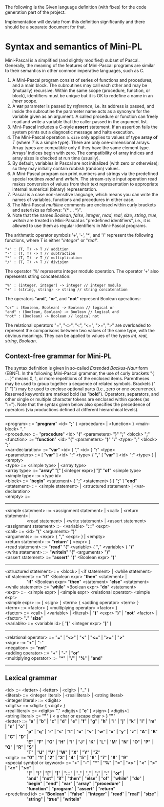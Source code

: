 The following is the Given language definition (with fixes) for the code generation part of the project.

Implementation will deviate from this definition significantly and there should be a separate document for that.

# Syntax and semantics of Mini-PL

Mini-Pascal is a simplified (and slightly modified) subset of Pascal. Generally, the meaning of the
features of Mini-Pascal programs are similar to their semantics in other common imperative
languages, such as C.

1. A Mini-Pascal program consist of series of functions and procedures, and a main block. The
subroutines may call each other and may be (mutually) recursive. Within the same scope
(procedure, function, or block), identifiers must be unique but it is OK to redefine a name in
an *inner* scope.
2. A **var** parameter is passed by *reference*, i.e. its address is passed, and inside the subroutine
the parameter name acts as a synonym for the variable given as an argument. A called
procedure or function can freely read and write a variable that the caller passed in the
argument list.
3. Mini-Pascal includes a C-style **assert** statement. If an assertion fails the system prints out a
diagnostic message and halts execution.
4. The Mini-Pascal operation `a.size` only applies to values of type **array of** *T* (where *T* is a
simple type). There are only one-dimensional arrays. Array types are compatible only if they
have the same element type. Arrays' indices begin with zero. The compatibility of array
indices and array sizes is checked at run time (usually).
5. By default, variables in Pascal are not initialized (with zero or otherwise); so they may
initially contain rubbish (random) values.
6. A Mini-Pascal program can print numbers and strings via the predefined special routines
*read* and *writeln*. The stream-style input operation read makes conversion of values from
their text representation to appropriate internal numerical (binary) representation.
7. Pascal is a case non-sensitive language, which means you can write the names of variables,
functions and procedures in either case.
8. The Mini-Pascal *multiline* comments are enclosed within curly brackets and asterisks as
follows: "{\* ... \*}".
9. Note that the names *Boolean*, *false*, *integer*, *read*, *real*, *size*, *string*, *true*, *writeln* are treated
in Mini-Pascal as "predefined identifiers", i.e., it is allowed to use them as regular identifiers
in Mini-Pascal programs.

The arithmetic operator symbols '+', '-', '\*', and '/' represent the following functions, where *T* is
either "*integer*" or "*real*".

```
"+" : (T, T) -> T // addition
"-" : (T, T) -> T // subtraction
"*" : (T, T) -> T // multiplication
"/" : (T, T) -> T // division
```

The operator '%' represents integer modulo operation. The operator '+' also represents string
concatenation:

```
"%" : (integer, integer) -> integer // integer modulo
"+" : (string, string) -> string // string concatenation
```

The operators "**and**", "**or**", and "**not**" represent Boolean operations:

```
"or" : (Boolean, Boolean) -> Boolean // logical or
"and" : (Boolean, Boolean) -> Boolean // logical and
"not" : (Boolean) -> Boolean // logical not
```

The relational operators "=", "<>", "<", "<=", ">=", ">" are overloaded to represent the
comparisons between two values of the same type, with the obvious meanings. They can be applied
to values of the types *int*, *real*, *string*, *Boolean*.

## Context-free grammar for Mini-PL

The syntax definition is given in so-called *Extended Backus-Naur* form (EBNF). In the following
Mini-Pascal grammar, the use of curly brackets "{ ... }" means 0, 1, or more repetitions of the
enclosed items. Parentheses may be used to group together a sequence of related symbols. Brackets
("[" "]") may be used to enclose optional parts (i.e., zero or one occurrence). Reserved keywords are
marked bold (as "**bold**"). Operators, separators, and other single or multiple character tokens are
enclosed within quotes (as ":="). Note that the syntax given below also specifies the precedence of
operators (via productions defined at different hierarchical levels).

---

\<program> ::= "**program**" \<id> "**;**" { \<procedure> | \<function> } \<main-block> "**.**"  
\<procedure> ::= "**procedure**" \<id> "**(**" \<parameters> "**)**" "**;**" \<block> "**;**"  
\<function> ::= "**function**" \<id> "**(**" \<parameters> "**)**" "**:**" \<type> "**;**" \<block> "**;**"  
\<var-declaration> ::= "**var**" \<id> { "," \<id> } "**:**" \<type>  
\<parameters> ::= [ "**var**" ] \<id> "**:**" \<type> { "**,**" [ "**var**" ] \<id> "**:**" \<type> } | \<empty>  
\<type> ::= \<simple type> | \<array type>  
\<array type> ::= "**array**" "**[**" [\<integer expr>] "**]**" "**of**" \<simple type>  
\<simple type> ::= \<type id>  
\<block> ::= "**begin**" \<statement> { "**;**" \<statement> } [ "**;**" ] "**end**"  
\<statement> ::= \<simple statement> | \<structured statement> | \<var-declaration>  
\<empty> ::=

---

\<simple statement> ::= \<assignment statement> | \<call> | \<return statement> |  
&emsp;&emsp;&emsp;&emsp;&emsp;\<read statement> | \<write statement> | \<assert statement></pre>  
\<assignment statement> ::= \<variable> "**:=**" \<expr>  
\<call> ::= \<id> "**(**" \<arguments> "**)**"  
\<arguments> ::= \<expr> { "**,**" \<expr> } | \<empty>  
\<return statement> ::= "**return**" [ \<expr> ]  
\<read statement> ::= "**read**" "**(**" \<variable> { "**,**" \<variable> } "**)**"  
\<write statement> ::= "**writeln**" "**(**" \<arguments> "**)**"  
\<assert statement> ::= "**assert**" "**(**" \<Boolean expr> "**)**"
  
---
  
\<structured statement> ::= \<block> | \<if statement> | \<while statement>  
\<if statement> ::= "**if**" \<Boolean expr> "**then**" \<statement> |  
&emsp;&emsp;&emsp;&emsp;&emsp;"**if**" \<Boolean expr> "**then**" \<statement> "**else**" \<statement>  
\<while statement> ::= "**while**" \<Boolean expr> "**do**" \<statement>  
\<expr> ::= \<simple expr> | \<simple expr> \<relational operator> \<simple expr>  
\<simple expr> ::= [ \<sign> ] \<term> { \<adding operator> \<term> }  
\<term> ::= \<factor> { \<multiplying operator> \<factor> }  
\<factor> ::= \<call> | \<variable> | \<literal> | "**(**" \<expr> "**)**" | "**not**" \<factor> | \<factor> "**.**" "**size**"  
\<variable> ::= \<variable id> [ "**[**" \<integer expr> "**]**" ]
  
----
  
\<relational operator> ::= "**=**" | "**\<>**" | "**\<**" | "**\<=**" | "**>=**" | "**>**"  
\<sign> ::= "**+**" | "**-**"  
\<negation> ::= "**not**"  
\<adding operator> ::= "**+**" | "**-**" | "**or**"  
\<multiplying operator> ::= "**\***" | "**/**" | "**%**" | "**and**"
  
---
  
## Lexical grammar
  
\<id> ::= \<letter> { \<letter> | \<digit> | "**\_**" }  
\<literal> ::= \<integer literal> | \<real literal> | \<string literal>  
\<integer literal> ::= \<digits>  
\<digits> ::= \<digit> { \<digit> }  
\<real literal> ::= \<digits> "." \<digits> [ "**e**" [ \<sign> ] \<digits>]  
\<string literal> ::= "**\"**" { \< a char or escape char > } "**\"**"  
\<letter> ::= "**a**" | "**b**" | "**c**" | "**d**" | "**e**" | "**f**" | "**g**" | "**h**" | "**i**" | "**j**" | "**k**" | "**l**" | "**m**" | "**n**" | "**o**" |  
&emsp;&emsp;&emsp;&emsp;&emsp;"**p**" | "**q**" | "**r**" | "**s**" | "**t**" | "**u**" | "**v**" | "**w**" | "**x**" | "**y**" | "**z**" | "**A**" | "**B**" | "**C**" | "**D**" |  
&emsp;&emsp;&emsp;&emsp;&emsp;"**E**" | "**F**" | "**G**" | "**H**" | "**I**" | "**J**" | "**K**" | "**L**" | "**M**" | "**N**" | "**O**" | "**P**" | "**Q**" | "**R**" | "**S**" |  
&emsp;&emsp;&emsp;&emsp;&emsp;"**T**" | "**U**" | "**V**" | "**W**" | "**X**" | "**Y**" | "**Z**"  
\<digit> ::= "**0**" | "**1**" | "**2**" | "**3**" | "**4**" | "**5**" | "**6**" | "**7**" | "**8**" | "**9**"  
\<special symbol or keyword> ::= "**+**" | "**-**" | "**\***" | "**%**" | "**=**" | "**\<>**" | "**\<**" | "**>**" | "**\<=**" | "**>=**" |  
&emsp;&emsp;&emsp;&emsp;&emsp;"**(**" | "**)**" | "**[**" | "**]**" | "**:=**" | "**.**" | "**,**" | "**;**" | "**:**" | "**or**" |  
&emsp;&emsp;&emsp;&emsp;&emsp;"**and**" | "**not**" | "**if**" | "**then**" | "**else**" | "**of**" | "**while**" | "**do**" |  
&emsp;&emsp;&emsp;&emsp;&emsp;"**begin**" | "**end**" | "**var**" | "**array**" | "**procedure**" |  
&emsp;&emsp;&emsp;&emsp;&emsp;"**function**" | "**program**" | "**assert**" | "**return**"  
\<predefined id> ::= "**Boolean**" | "**false**" | "**integer**" | "**read**" | "**real**" | "**size**" |  
&emsp;&emsp;&emsp;&emsp;&emsp;"**string**" | "**true**" | "**writeln**"
